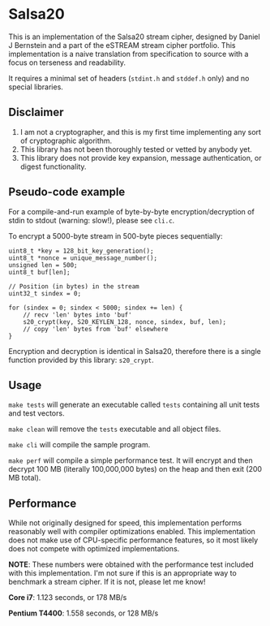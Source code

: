 Salsa20
=======

This is an implementation of the Salsa20 stream cipher, designed by
Daniel J Bernstein and a part of the eSTREAM stream cipher portfolio.
This implementation is a naive translation from specification to
source with a focus on terseness and readability.

It requires a minimal set of headers (`stdint.h` and `stddef.h` only)
and no special libraries.


Disclaimer
----------

1. I am not a cryptographer, and this is my first time implementing
   any sort of cryptographic algorithm.
2. This library has not been thoroughly tested or vetted by anybody
   yet.
3. This library does not provide key expansion, message
   authentication, or digest functionality.


Pseudo-code example
--------------------

For a compile-and-run example of byte-by-byte encryption/decryption of
stdin to stdout (warning: slow!), please see `cli.c`.

To encrypt a 5000-byte stream in 500-byte pieces sequentially:

    uint8_t *key = 128_bit_key_generation();
    uint8_t *nonce = unique_message_number();
    unsigned len = 500;
    uint8_t buf[len];

    // Position (in bytes) in the stream
    uint32_t sindex = 0;

    for (sindex = 0; sindex < 5000; sindex += len) {
        // recv 'len' bytes into 'buf'
        s20_crypt(key, S20_KEYLEN_128, nonce, sindex, buf, len);
        // copy 'len' bytes from 'buf' elsewhere
    }

Encryption and decryption is identical in Salsa20, therefore there is
a single function provided by this library: `s20_crypt`.


Usage
-----

`make tests` will generate an executable called `tests` containing
all unit tests and test vectors.

`make clean` will remove the `tests` executable and all object files.

`make cli` will compile the sample program.

`make perf` will compile a simple performance test. It will encrypt
and then decrypt 100 MB (literally 100,000,000 bytes) on the heap and
then exit (200 MB total).


Performance
-----------

While not originally designed for speed, this implementation performs
reasonably well with compiler optimizations enabled. This
implementation does not make use of CPU-specific performance features,
so it most likely does not compete with optimized implementations.

**NOTE**: These numbers were obtained with the performance test
included with this implementation. I'm not sure if this is an
appropriate way to benchmark a stream cipher. If it is not, please
let me know!

**Core i7**: 1.123 seconds, or 178 MB/s

**Pentium T4400**: 1.558 seconds, or 128 MB/s
